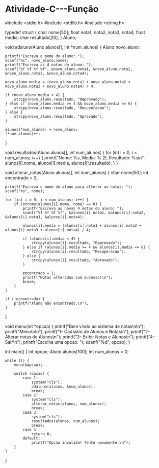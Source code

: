 # Atividade-C---Função

#include <stdio.h>
#include <stdlib.h>
#include <string.h>

typedef struct {
    char nome[50];
    float nota1, nota2, nota3, nota4;
    float media;
    char resultado[20];
} Aluno;

void adaluno(Aluno alunos[], int *num_alunos) {
    Aluno novo_aluno;

    printf("Escreva o nome do aluno: ");
    scanf("%s", novo_aluno.nome);
    printf("Escreva as 4 notas do aluno: ");
    scanf("%f %f %f %f", &novo_aluno.nota1, &novo_aluno.nota2, &novo_aluno.nota3, &novo_aluno.nota4);

    novo_aluno.media = (novo_aluno.nota1 + novo_aluno.nota2 + novo_aluno.nota3 + novo_aluno.nota4) / 4;

    if (novo_aluno.media < 4) {
        strcpy(novo_aluno.resultado, "Reprovado");
    } else if (novo_aluno.media >= 4 && novo_aluno.media <= 6) {
        strcpy(novo_aluno.resultado, "Recuperacao");
    } else {
        strcpy(novo_aluno.resultado, "Aprovado");
    }

    alunos[*num_alunos] = novo_aluno;
    (*num_alunos)++;
}

void resultados(Aluno alunos[], int num_alunos) {
    for (int i = 0; i < num_alunos; i++) {
        printf("Nome: %s, Media: %.2f, Resultado: %s\n", alunos[i].nome, alunos[i].media, alunos[i].resultado);
    }
}


void alterar_notas(Aluno alunos[], int num_alunos) {
    char nome[50];
    int encontrado = 0;

    printf("Escreva o nome do aluno para alterar as notas: ");
    scanf("%s", nome);

    for (int i = 0; i < num_alunos; i++) {
        if (strcmp(alunos[i].nome, nome) == 0) {
            printf("Escreva as novas 4 notas do aluno: ");
            scanf("%f %f %f %f", &alunos[i].nota1, &alunos[i].nota2, &alunos[i].nota3, &alunos[i].nota4);

            alunos[i].media = (alunos[i].nota1 + alunos[i].nota2 + alunos[i].nota3 + alunos[i].nota4) / 4;

            if (alunos[i].media < 4) {
                strcpy(alunos[i].resultado, "Reprovado");
            } else if (alunos[i].media >= 4 && alunos[i].media <= 6) {
                strcpy(alunos[i].resultado, "Recuperacao");
            } else {
                strcpy(alunos[i].resultado, "Aprovado");
            }

            encontrado = 1;
            printf("Notas alteradas com sucesso!\n");
            break;
        }
    }

    if (!encontrado) {
        printf("Aluno não encontrado.\n");
    }
}

void menu(int *opcao) {
    printf("Bem vindo ao sistema de notas\n\n");
    printf("Menu\n\n");
    printf("1- Cadastro de Alunos e Notas\n");
    printf("2- Alterar notas de Alunos\n");
    printf("3- Exibir Notas e Alunos\n");
    printf("4- Sair\n");
    printf("Escolha uma opcao: ");
    scanf("%d", opcao);
}

int main() {
    int opcao;
    Aluno alunos[100];
    int num_alunos = 0;

    while (1) {
        menu(&opcao);

        switch (opcao) {
            case 1:
                system("cls");
                adaluno(alunos, &num_alunos);
                break;
            case 2:
                system("cls");
                alterar_notas(alunos, num_alunos);
                break;
            case 3:
                system("cls");
                resultados(alunos, num_alunos);
                break;
            case 4:
                return 0;
            default:
                printf("Opcao invalida! Tente novamente.\n");
        }
    }
}
